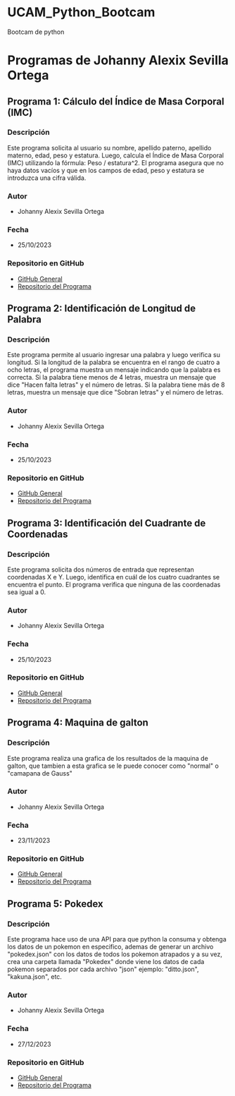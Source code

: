 # UCAM_Python_Bootcam
Bootcam de python 

# Programas de Johanny Alexix Sevilla Ortega

## Programa 1: Cálculo del Índice de Masa Corporal (IMC)

### Descripción
Este programa solicita al usuario su nombre, apellido paterno, apellido materno, edad, peso y estatura. Luego, calcula el Índice de Masa Corporal (IMC) utilizando la fórmula: Peso / estatura^2. El programa asegura que no haya datos vacíos y que en los campos de edad, peso y estatura se introduzca una cifra válida.

### Autor
- Johanny Alexix Sevilla Ortega

### Fecha
- 25/10/2023

### Repositorio en GitHub
- [GitHub General](https://github.com/lonelyday01)
- [Repositorio del Programa](https://github.com/lonelyday01/UCAM_Python_Bootcamp)

## Programa 2: Identificación de Longitud de Palabra

### Descripción
Este programa permite al usuario ingresar una palabra y luego verifica su longitud. Si la longitud de la palabra se encuentra en el rango de cuatro a ocho letras, el programa muestra un mensaje indicando que la palabra es correcta. Si la palabra tiene menos de 4 letras, muestra un mensaje que dice "Hacen falta letras" y el número de letras. Si la palabra tiene más de 8 letras, muestra un mensaje que dice "Sobran letras" y el número de letras.

### Autor
- Johanny Alexix Sevilla Ortega

### Fecha
- 25/10/2023

### Repositorio en GitHub
- [GitHub General](https://github.com/lonelyday01)
- [Repositorio del Programa](https://github.com/lonelyday01/UCAM_Python_Bootcamp)

## Programa 3: Identificación del Cuadrante de Coordenadas

### Descripción
Este programa solicita dos números de entrada que representan coordenadas X e Y. Luego, identifica en cuál de los cuatro cuadrantes se encuentra el punto. El programa verifica que ninguna de las coordenadas sea igual a 0.

### Autor
- Johanny Alexix Sevilla Ortega

### Fecha
- 25/10/2023

### Repositorio en GitHub
- [GitHub General](https://github.com/lonelyday01)
- [Repositorio del Programa](https://github.com/lonelyday01/UCAM_Python_Bootcamp)

## Programa 4: Maquina de galton

### Descripción
Este programa realiza una grafica de los resultados de la maquina de galton, que tambien a esta grafica se le puede conocer como "normal" o "camapana de Gauss"

### Autor
- Johanny Alexix Sevilla Ortega

### Fecha
- 23/11/2023

### Repositorio en GitHub
- [GitHub General](https://github.com/lonelyday01)
- [Repositorio del Programa](https://github.com/lonelyday01/UCAM_Python_Bootcamp)

## Programa 5: Pokedex

### Descripción
Este programa hace uso de una API para que python la consuma y obtenga los datos de un pokemon en especifico, ademas de generar un archivo "pokedex.json" con los datos de todos los pokemon atrapados y a su vez, crea una carpeta llamada "Pokedex" donde viene los datos de cada pokemon separados por cada archivo "json" ejemplo: "ditto.json", "kakuna.json", etc.

### Autor
- Johanny Alexix Sevilla Ortega

### Fecha
- 27/12/2023

### Repositorio en GitHub
- [GitHub General](https://github.com/lonelyday01)
- [Repositorio del Programa](https://github.com/lonelyday01/UCAM_Python_Bootcamp)

